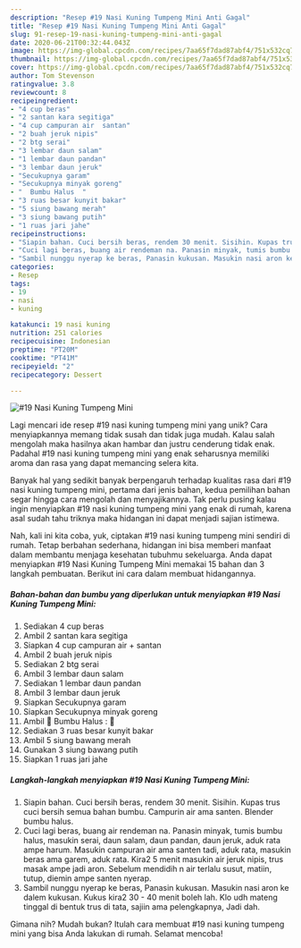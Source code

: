 ```yaml
---
description: "Resep #19 Nasi Kuning Tumpeng Mini Anti Gagal"
title: "Resep #19 Nasi Kuning Tumpeng Mini Anti Gagal"
slug: 91-resep-19-nasi-kuning-tumpeng-mini-anti-gagal
date: 2020-06-21T00:32:44.043Z
image: https://img-global.cpcdn.com/recipes/7aa65f7dad87abf4/751x532cq70/19-nasi-kuning-tumpeng-mini-foto-resep-utama.jpg
thumbnail: https://img-global.cpcdn.com/recipes/7aa65f7dad87abf4/751x532cq70/19-nasi-kuning-tumpeng-mini-foto-resep-utama.jpg
cover: https://img-global.cpcdn.com/recipes/7aa65f7dad87abf4/751x532cq70/19-nasi-kuning-tumpeng-mini-foto-resep-utama.jpg
author: Tom Stevenson
ratingvalue: 3.8
reviewcount: 8
recipeingredient:
- "4 cup beras"
- "2 santan kara segitiga"
- "4 cup campuran air  santan"
- "2 buah jeruk nipis"
- "2 btg serai"
- "3 lembar daun salam"
- "1 lembar daun pandan"
- "3 lembar daun jeruk"
- "Secukupnya garam"
- "Secukupnya minyak goreng"
- "  Bumbu Halus  "
- "3 ruas besar kunyit bakar"
- "5 siung bawang merah"
- "3 siung bawang putih"
- "1 ruas jari jahe"
recipeinstructions:
- "Siapin bahan. Cuci bersih beras, rendem 30 menit. Sisihin. Kupas trus cuci bersih semua bahan bumbu. Campurin air ama santen. Blender bumbu halus."
- "Cuci lagi beras, buang air rendeman na. Panasin minyak, tumis bumbu halus, masukin serai, daun salam, daun pandan, daun jeruk, aduk rata ampe harum. Masukin campuran air ama santen tadi, aduk rata, masukin beras ama garem, aduk rata. Kira2 5 menit masukin air jeruk nipis, trus masak ampe jadi aron. Sebelum mendidih n air terlalu susut, matiin, tutup, diemin ampe santen nyerap."
- "Sambil nunggu nyerap ke beras, Panasin kukusan. Masukin nasi aron ke dalem kukusan. Kukus kira2 30 - 40 menit boleh lah. Klo udh mateng tinggal di bentuk trus di tata, sajiin ama pelengkapnya, Jadi dah."
categories:
- Resep
tags:
- 19
- nasi
- kuning

katakunci: 19 nasi kuning 
nutrition: 251 calories
recipecuisine: Indonesian
preptime: "PT20M"
cooktime: "PT41M"
recipeyield: "2"
recipecategory: Dessert

---
```



![#19 Nasi Kuning Tumpeng Mini](https://img-global.cpcdn.com/recipes/7aa65f7dad87abf4/751x532cq70/19-nasi-kuning-tumpeng-mini-foto-resep-utama.jpg)

Lagi mencari ide resep #19 nasi kuning tumpeng mini yang unik? Cara menyiapkannya memang tidak susah dan tidak juga mudah. Kalau salah mengolah maka hasilnya akan hambar dan justru cenderung tidak enak. Padahal #19 nasi kuning tumpeng mini yang enak seharusnya memiliki aroma dan rasa yang dapat memancing selera kita.



Banyak hal yang sedikit banyak berpengaruh terhadap kualitas rasa dari #19 nasi kuning tumpeng mini, pertama dari jenis bahan, kedua pemilihan bahan segar hingga cara mengolah dan menyajikannya. Tak perlu pusing kalau ingin menyiapkan #19 nasi kuning tumpeng mini yang enak di rumah, karena asal sudah tahu triknya maka hidangan ini dapat menjadi sajian istimewa.


Nah, kali ini kita coba, yuk, ciptakan #19 nasi kuning tumpeng mini sendiri di rumah. Tetap berbahan sederhana, hidangan ini bisa memberi manfaat dalam membantu menjaga kesehatan tubuhmu sekeluarga. Anda dapat menyiapkan #19 Nasi Kuning Tumpeng Mini memakai 15 bahan dan 3 langkah pembuatan. Berikut ini cara dalam membuat hidangannya.

<!--inarticleads1-->

##### Bahan-bahan dan bumbu yang diperlukan untuk menyiapkan #19 Nasi Kuning Tumpeng Mini:

1. Sediakan 4 cup beras
1. Ambil 2 santan kara segitiga
1. Siapkan 4 cup campuran air + santan
1. Ambil 2 buah jeruk nipis
1. Sediakan 2 btg serai
1. Ambil 3 lembar daun salam
1. Sediakan 1 lembar daun pandan
1. Ambil 3 lembar daun jeruk
1. Siapkan Secukupnya garam
1. Siapkan Secukupnya minyak goreng
1. Ambil  🐻 Bumbu Halus : 🐻
1. Sediakan 3 ruas besar kunyit bakar
1. Ambil 5 siung bawang merah
1. Gunakan 3 siung bawang putih
1. Siapkan 1 ruas jari jahe




<!--inarticleads2-->

##### Langkah-langkah menyiapkan #19 Nasi Kuning Tumpeng Mini:

1. Siapin bahan. Cuci bersih beras, rendem 30 menit. Sisihin. Kupas trus cuci bersih semua bahan bumbu. Campurin air ama santen. Blender bumbu halus.
1. Cuci lagi beras, buang air rendeman na. Panasin minyak, tumis bumbu halus, masukin serai, daun salam, daun pandan, daun jeruk, aduk rata ampe harum. Masukin campuran air ama santen tadi, aduk rata, masukin beras ama garem, aduk rata. Kira2 5 menit masukin air jeruk nipis, trus masak ampe jadi aron. Sebelum mendidih n air terlalu susut, matiin, tutup, diemin ampe santen nyerap.
1. Sambil nunggu nyerap ke beras, Panasin kukusan. Masukin nasi aron ke dalem kukusan. Kukus kira2 30 - 40 menit boleh lah. Klo udh mateng tinggal di bentuk trus di tata, sajiin ama pelengkapnya, Jadi dah.




Gimana nih? Mudah bukan? Itulah cara membuat #19 nasi kuning tumpeng mini yang bisa Anda lakukan di rumah. Selamat mencoba!
